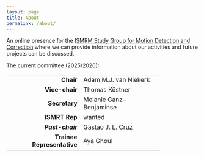 ```yaml
---
layout: page
title: About
permalink: /about/
---
```


An online presence for the [ISMRM Study Group for Motion Detection and Correction](https://groups.ismrm.org/motion-detection-correction/) where we can provide information about our activities and future projects can be discussed.

The current committee (2025/2026):

<table class="TFtable" style="width:80%">
  <tr><td align="right"><strong> Chair </strong></td><td> Adam M.J. van Niekerk </td></tr>                                                  
  <tr><td align="right"><strong> Vice-chair </strong></td><td> Thomas Küstner </td></tr>   
  <tr><td align="right"><strong> Secretary </strong></td><td> Melanie Ganz-Benjaminse </td></tr>    
  <tr><td align="right"><strong> ISMRT Rep </strong></td><td> wanted </td></tr>    
  <tr><td align="right"><strong><em> Past-chair </em></strong></td><td> Gastao J. L. Cruz </td></tr>
  <tr><td align="right"><strong> Trainee Representative </strong></td><td> Aya Ghoul </td></tr>    
</table>
